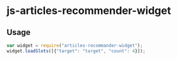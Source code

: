 # js-articles-recommender-widget

## Usage
```javascript
var widget = require("articles-recommander-widget");
widget.loadSlots([{"target": "target", "count": 4}]);
```
